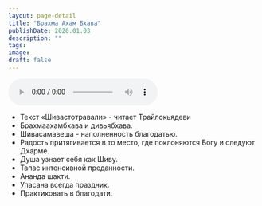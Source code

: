 ```yaml
---
layout: page-detail
title: "Брахма Ахам Бхава"
publishDate: 2020.01.03
description: ""
tags:
image:
draft: false
---
```


<audio title="2020.01.03 - Брахма Ахам Бхава.mp3" src="https://filer-api.advayta.org/v1.0/public/files/73159" controls=""></audio>

* Текст «Шивастотравали» - читает Трайлокьядеви
* Брахмаахамбхава и дивьябхава.
* Шивасамавеша - наполненность благодатью.
* Радость притягивается в то место, где поклоняются Богу и следуют Дхарме.
* Душа узнает себя как Шиву.
* Тапас интенсивной преданности.
* Ананда шакти.
* Упасана всегда праздник.
* Практиковать в благодати.

  
